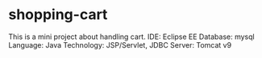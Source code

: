 # shopping-cart
This is a mini project about handling cart.
IDE: Eclipse EE
Database: mysql
Language: Java
Technology: JSP/Servlet, JDBC
Server: Tomcat v9
